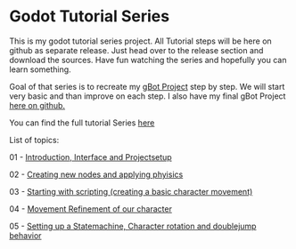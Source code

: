 # Godot Tutorial Series
This is my godot tutorial series project. All Tutorial steps will be here on github as separate release. Just head over to the release section and download the sources. Have fun watching the series and hopefully you can learn something.

Goal of that series is to recreate my [gBot Project](https://www.youtube.com/watch?v=JsuXUr5NCYw&list=UUckpus81gNin1aV8WSffRKw) step by step. We will start very basic and than improve on each step. I also have my final gBot Project [here on github.](https://github.com/ndee85/gBot)

You can find the full tutorial Series [here](https://www.youtube.com/playlist?list=PLPI26-KXCXpBtZGRJizz0cvU88nXB-G14)

List of topics:

01 - [Introduction, Interface and Projectsetup](https://www.youtube.com/watch?v=WU6MqaodFyw)

02 - [Creating new nodes and applying phyisics](https://www.youtube.com/watch?v=LCscuMhFNCU)

03 - [Starting with scripting (creating a basic character movement)](https://www.youtube.com/watch?v=24gyrXZDPpU)

04 - [Movement Refinement of our character](https://www.youtube.com/watch?v=Qe7NxP6cyJk)

05 - [Setting up a Statemachine, Character rotation and doublejump behavior](https://www.youtube.com/watch?v=BTX0DWDqnyA)

